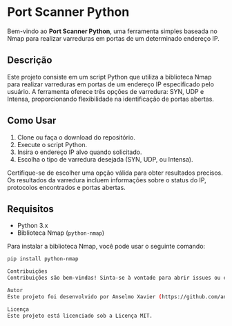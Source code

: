# Port Scanner Python

Bem-vindo ao **Port Scanner Python**, uma ferramenta simples baseada no Nmap para realizar varreduras em portas de um determinado endereço IP.

## Descrição

Este projeto consiste em um script Python que utiliza a biblioteca Nmap para realizar varreduras em portas de um endereço IP especificado pelo usuário. A ferramenta oferece três opções de varredura: SYN, UDP e Intensa, proporcionando flexibilidade na identificação de portas abertas.

## Como Usar

1. Clone ou faça o download do repositório.
2. Execute o script Python.
3. Insira o endereço IP alvo quando solicitado.
4. Escolha o tipo de varredura desejada (SYN, UDP, ou Intensa).

Certifique-se de escolher uma opção válida para obter resultados precisos. Os resultados da varredura incluem informações sobre o status do IP, protocolos encontrados e portas abertas.

## Requisitos

- Python 3.x
- Biblioteca Nmap (`python-nmap`)

Para instalar a biblioteca Nmap, você pode usar o seguinte comando:

```bash
pip install python-nmap

Contribuições
Contribuições são bem-vindas! Sinta-se à vontade para abrir issues ou enviar pull requests para melhorar a funcionalidade ou corrigir bugs.

Autor
Este projeto foi desenvolvido por Anselmo Xavier (https://github.com/anselmoaxo).

Licença
Este projeto está licenciado sob a Licença MIT.
